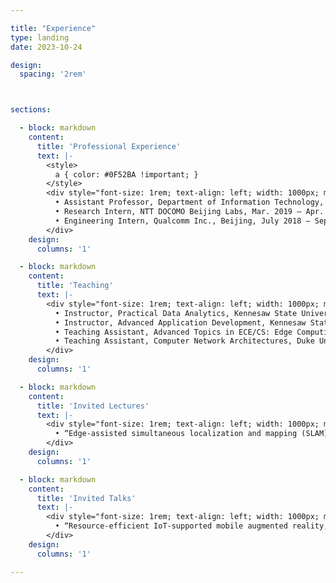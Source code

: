 ```yaml
---

title: "Experience"
type: landing
date: 2023-10-24

design:
  spacing: '2rem'



sections:

  - block: markdown
    content:
      title: 'Professional Experience'
      text: |-
        <style>
          a { color: #0F52BA !important; }
        </style>
        <div style="font-size: 1rem; text-align: left; width: 1000px; margin: 0 auto;">
          • Assistant Professor, Department of Information Technology, Kennesaw State University, Aug. 2024 - May 2025<br>
          • Research Intern, NTT DOCOMO Beijing Labs, Mar. 2019 – Apr. 2019<br>
          • Engineering Intern, Qualcomm Inc., Beijing, July 2018 – Sept. 2018
        </div>
    design:
      columns: '1'

  - block: markdown
    content:
      title: 'Teaching'
      text: |-
        <div style="font-size: 1rem; text-align: left; width: 1000px; margin: 0 auto;">
          • Instructor, Practical Data Analytics, Kennesaw State University, Spring 2025<br>
          • Instructor, Advanced Application Development, Kennesaw State University, Fall 2024<br>
          • Teaching Assistant, Advanced Topics in ECE/CS: Edge Computing, Duke University, Spring 2023<br>
          • Teaching Assistant, Computer Network Architectures, Duke University, Fall 2021
        </div>
    design:
      columns: '1'

  - block: markdown
    content:
      title: 'Invited Lectures'
      text: |-
        <div style="font-size: 1rem; text-align: left; width: 1000px; margin: 0 auto;">
          • “Edge-assisted simultaneous localization and mapping (SLAM),” University of Michigan–Ann Arbor EECS 498/598: Special topics on “AI-Enabled Mixed Reality”, Feb. 2025
        </div>
    design:
      columns: '1'

  - block: markdown
    content:
      title: 'Invited Talks'
      text: |-
        <div style="font-size: 1rem; text-align: left; width: 1000px; margin: 0 auto;">
          • “Resource-efficient IoT-supported mobile augmented reality,” Invited talk at Hitachi R&D, Oct. 2022
        </div>
    design:
      columns: '1'

---
```

